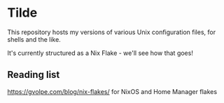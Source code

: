 # Tilde

This repository hosts my versions of various Unix configuration files,
for shells and the like.

It's currently structured as a Nix Flake - we'll see how that goes!


## Reading list

https://gvolpe.com/blog/nix-flakes/ for NixOS and Home Manager flakes
